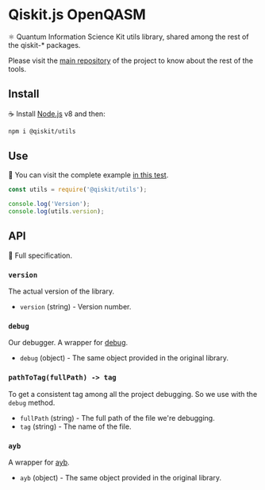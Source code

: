 # Qiskit.js OpenQASM

:atom_symbol: Quantum Information Science Kit utils library, shared among the rest of the qiskit-\* packages.

Please visit the [main repository](https://github.com/Qiskit/qiskit-js) of the project to know about the rest of the tools.

## Install

:coffee: Install [Node.js](https://nodejs.org/download) v8 and then:

```sh
npm i @qiskit/utils
```

## Use

:pencil: You can visit the complete example [in this test](./test/functional/index.js).

```js
const utils = require('@qiskit/utils');

console.log('Version');
console.log(utils.version);
```

## API

:eyes: Full specification.

### `version`

The actual version of the library.

* `version` (string) - Version number.

### `debug`

Our debugger. A wrapper for [debug](https://github.com/visionmedia/debug).

* `debug` (object) - The same object provided in the original library.

### `pathToTag(fullPath) -> tag`

To get a consistent tag among all the project debugging. So we use with the `debug` method.

* `fullPath` (string) - The full path of the file we're debugging.
* `tag` (string) - The name of the file.

### `ayb`

A wrapper for [ayb](https://github.com/nerddiffer/all-your-base).

* `ayb` (object) - The same object provided in the original library.
